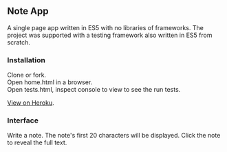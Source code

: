 ## Note App

A single page app written in ES5 with no libraries of frameworks.  The project was supported with a testing framework also written in ES5 from scratch.

### Installation

Clone or fork.  
Open home.html in a browser.  
Open tests.html, inspect console to view to see the run tests.

[View on Heroku](http://notes-pm.herokuapp.com/).

### Interface

Write a note.  The note's first 20 characters will be displayed.  Click the note to reveal the full text.
